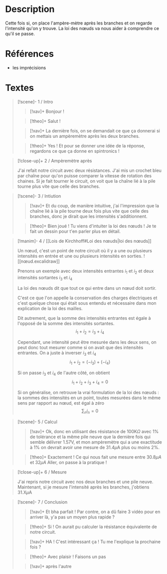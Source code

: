 # Description

Cette fois si, on place l'ampère-mètre après les branches et on regarde l'intensité qu'on y trouve. La loi des nœuds va nous aider à comprendre ce qu'il se passe.

# Références
- les imprécisions
# Textes

> [!scene]- 1 / Intro
> 
> > [!xav]+
> > Bonjour !
> 
> > [!theo]+
> > Salut !
> 
> > [!xav]+
> > La dernière fois, on se demandait ce que ça donnerai si on mettais un ampèremètre après les deux branches.
> 
> > [!theo]+
> > Yes ! Et pour se donner une idée de la réponse, regardons ce que ça donne en spintronics !
> 

> [!close-up]+ 2 / Ampèremètre après
> 
> J'ai refait notre circuit avec deux résistances.
> J'ai mis un crochet bleu par chaîne pour qu'on puisse comparer la vitesse de rotation des chaines.
> Si je fait tourner le circuit, on voit que la chaîne lié à la pile tourne plus vite que celle des branches.

> [!scene]- 3 / Intiution
> 
> > [!xav]+
> > Et du coup, de manière intuitive, j'ai l'impression que la chaîne lié à la pile tourne deux fois plus vite que celle des branches, donc je dirait que les intensités s'additionnent.
> 
> > [!theo]+
> > Bien joué ! Tu viens d'intuiter la loi des nœuds ! Je te fait un dessin pour t'en parler plus en détail.
> 

> [!manim]- 4 / [[Lois de Kirchhoff#Loi des nœuds|loi des nœuds]]
> 
> Un nœud, c'est un point de notre circuit où il y a une ou plusieurs intensités en entrée et une ou plusieurs intensités en sorties.
> ![[nœud.excalidraw]]
> 
> Prenons un exemple avec deux intensités entrantes $i_1$ et $i_2$ et deux intensités sortantes $i_3$ et $i_4$
> 
> La loi des nœuds dit que tout ce qui entre dans un nœud doit sortir.
> 
> C'est ce que l'on appelle la conservation des charges électriques et c'est quelque chose qui était sous entendu et nécessaire dans mon explication de la loi des mailles.
> 
> Dit autrement, que la somme des intensités entrantes est égale à l'opposé de la somme des intensités sortantes.
> $$i_1 + i_2 = i_3 + i_4$$
> 
> Cependant, une intensité peut être mesurée dans les deux sens, on peut donc tout mesurer comme si on avait que des intensités entrantes. On a juste à inverser $i_3$ et $i_4$
> $$i_1 + i_2 = (-i_3) + (-i_4)$$
> 
> Si on passe $i_3$ et $i_4$ de l'autre côté, on obtient $$i_1 + i_2 + i_3 + i_4 = 0$$
> 
> Si on généralise, on retrouve la vrai formulation de la loi des nœuds : la sommes des intensités en un point, toutes mesurées dans le même sens par rapport au nœud, est égal à zéro
> $$\sum_{n}{i_n} = 0$$
> 

> [!scene]- 5 / Calcul
> 
> > [!xav]+
> > Ok, donc en utilisant des résistance de 100K$\Omega$ avec 1% de tolérance et la même pile neuve que la dernière fois qui semble délivrer 1.57V, et mon ampèremètre qui a une exactitude à 1% on devrait avoir une mesure de 31.4$\mu$A plus ou moins 2%.
> 
> > [!theo]+
> > Exactement ! Ce qui nous fait une mesure entre 30.8$\mu A$ et 32$\mu A$ Aller, on passe à la pratique !
> 

> [!close-up]+ 6 / Mesure 
> 
> J'ai repris notre circuit avec nos deux branches et une pile neuve. Maintenant, si je mesure l'intensité après les branches, j'obtiens 31.X$\mu$A

> [!scene]- 7 / Conclusion
> 
> > [!xav]+
> > Et bha parfait ! Par contre, on a dû faire 3 vidéo pour en arriver là, y'a pas un moyen plus rapide ?
> 
> > [!theo]+
> > Si ! On aurait pu calculer la résistance équivalente de notre circuit.
> 
> > [!xav]+
> > HA ! C'est intéressant ça ! Tu me l'explique la prochaine fois ?
> 
> > [!theo]+
> > Avec plaisir ! Faisons un pas
> 
> > [!xav]+
> > après l'autre
> 
